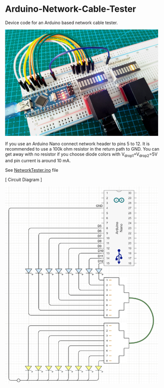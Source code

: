 # Arduino-Network-Cable-Tester
Device code for an Arduino based network cable tester.

<img src="img/ET4_VIEW.jpg" width="500">

If you use an Arduino Nano connect network header to pins 5 to 12.
It is recommended to use a 100k ohm resistor in the return path to GND.
You can get away with no resistor if you choose diode colors with V<sub>drop1</sub>+V<sub>drop2</sub>=5V and pin current is around 10 mA.

See [NetworkTester.ino](NetworkTester.ino) file

[ Circuit Diagram ]

<img src="img/Circuito_NetworkTester.png" width="500">
